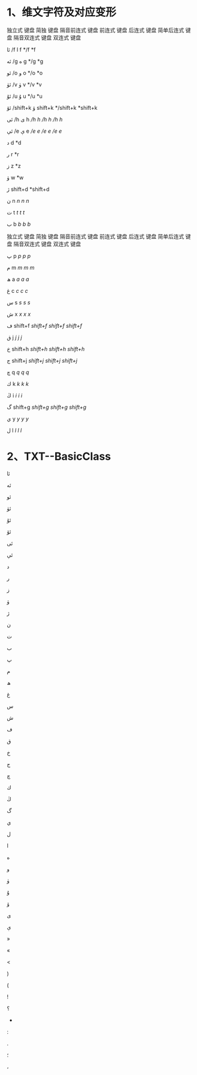 # 1、维文字符及对应变形

独立式	键盘	简独	键盘	隔音前连式	键盘	前连式	键盘	后连式	键盘	简单后连式	键盘	隔音双连式	键盘	双连式	键盘

ئا	/f	ا	f	 	*/f	 	*f

ئە	/g	ە	g	 	*/g	 	*g	

ئو	/o	و	o	 	*/o	 	*o

ئۈ	/v	ۈ	v	 	*/v	 	*v

ئۇ	/u	ۇ	u	 	*/u	 	*u

ئۆ	/shift+k	ۆ	shift+k	 	*/shift+k	 	*shift+k

ئى	/h	ى	h	 	*/h	 	*h	 	/h*	 	h*	 	*/h*	 	*h*

ئې	/e	ې	e	 	*/e	 	*e	 	/e*	 	e*	 	*/e*	 	*e*

د	d		 	*d

ر	r		 	*r

ز	z		 	*z

ۋ	w		 	*w

ژ	shift+d		 	*shift+d

ن	n		 	*n	 	n*		 	*n*

ت	t		 	*t	 	t*		 	*t*

ب	b		 	*b	 	b*		 	*b*

独立式	键盘	简独	键盘	隔音前连式	键盘	前连式	键盘	后连式	键盘	简单后连式	键盘	隔音双连式	键盘	双连式	键盘

پ	p		 	*p	 	p*		 	*p*

م	m		 	*m	 	m*		 	*m*

ھ	a		 	*a	 	a*		 	*a*

غ	c		 	*c	 	c*		 	*c*

س	s		 	*s	 	s*		 	*s*

ش	x		 	*x	 	x*		 	*x*

ف	shift+f		 	*shift+f	 	shift+f*		 	*shift+f*

ق	j		 	*j	 	j*		 	*j*

خ	shift+h		 	*shift+h	 	shift+h*		 	*shift+h*

ج	shift+j		 	*shift+j	 	shift+j*		 	*shift+j*

چ	q		 	*q	 	q*		 	*q*

ك	k		 	*k	 	k*		 	*k*

ڭ	i		 	*i	 	i*		 	*i*

گ	shift+g		 	*shift+g	 	shift+g*		 	*shift+g*

ي	y		 	*y	 	y*		 	*y*

ل	l		 	*l	 	l*		 	*l*



# 2、TXT--BasicClass

ئا

ئە

ئو

ئۈ

ئۇ

ئۆ

ئى

ئې

د

ر

ز

ۋ

ژ

ن

ت

ب

پ

م

ھ

غ

س

ش

ف

ق

خ

ج

چ

ك

ڭ

گ

ي

ل

ا

ە

و

ۈ

ۇ

ۆ

ى

ې

»

«

>

<

)

(

!

؟

-

:

.

؛

،
